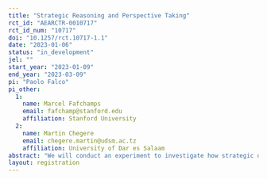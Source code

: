 ```yaml
---
title: "Strategic Reasoning and Perspective Taking"
rct_id: "AEARCTR-0010717"
rct_id_num: "10717"
doi: "10.1257/rct.10717-1.1"
date: "2023-01-06"
status: "in_development"
jel: ""
start_year: "2023-01-09"
end_year: "2023-03-09"
pi: "Paolo Falco"
pi_other:
  1:
    name: Marcel Fafchamps
    email: fafchamp@stanford.edu
    affiliation: Stanford University
  2:
    name: Martin Chegere
    email: chegere.martin@udsm.ac.tz
    affiliation: University of Dar es Salaam
abstract: "We will conduct an experiment to investigate how strategic decisions are affected by information about the opponent’s characteristics. Subjects will play a series of 22 guessing tasks where they will have to guess a number as close as possible to an anonymous opponent’s guess times a multiplier. By means of randomized treatments, we will study how their decisions are affected by revealing specific information about the opponent. In doing so, we will leverage a growing literature on perspective-taking, which suggests that being able to take someone else’s perspective may guide decision-making in strategic settings."
layout: registration
---
```


